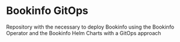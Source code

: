 # Bookinfo GitOps

Repository with the necessary to deploy Bookinfo using the Bookinfo Operator and the Bookinfo Helm Charts with a GitOps approach